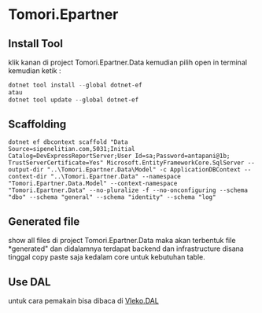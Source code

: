 # Tomori.Epartner

## Install Tool
klik kanan di project Tomori.Epartner.Data kemudian pilih open in terminal kemudian ketik :
```powershell
dotnet tool install --global dotnet-ef 
atau
dotnet tool update --global dotnet-ef
```

## Scaffolding
```scaffold
dotnet ef dbcontext scaffold "Data Source=sipenelitian.com,5031;Initial Catalog=DevExpressReportServer;User Id=sa;Password=antapani@1b; TrustServerCertificate=Yes" Microsoft.EntityFrameworkCore.SqlServer --output-dir "..\Tomori.Epartner.Data\Model" -c ApplicationDBContext --context-dir "..\Tomori.Epartner.Data" --namespace "Tomori.Epartner.Data.Model" --context-namespace "Tomori.Epartner.Data" --no-pluralize -f --no-onconfiguring --schema "dbo" --schema "general" --schema "identity" --schema "log"
```

## Generated file
show all files di project Tomori.Epartner.Data maka akan terbentuk file *generated" dan didalamnya terdapat backend dan infrastructure disana tinggal copy paste saja kedalam core untuk kebutuhan table.

## Use DAL
untuk cara pemakain bisa dibaca di [Vleko.DAL](https://github.com/Vlekops/DAL)

